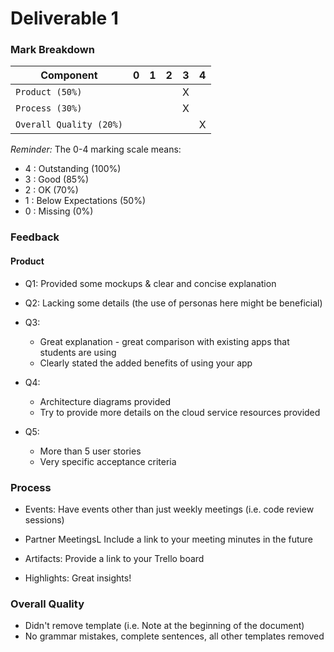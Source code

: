 # Deliverable 1

### Mark Breakdown

| Component   | 0    |  1   |  2   |  3   |  4   |
| ----------- | ---- | ---- | ---- | ---- | ---- |
| `Product (50%)` |  |   |  | X |   |
| `Process (30%)` |  |   |   | X |   |
| `Overall Quality (20%)` |   |   |  |   | X  |


_Reminder:_ The 0-4 marking scale means:

 * 4 : Outstanding (100%)
 * 3 : Good (85%)
 * 2 : OK (70%)
 * 1 : Below Expectations (50%)
 * 0 : Missing (0%)

### Feedback

#### Product
- Q1: Provided some mockups & clear and concise explanation

- Q2: Lacking some details (the use of personas here might be beneficial)

- Q3: 
    - Great explanation - great comparison with existing apps that students are using 
    - Clearly stated the added benefits of using your app
    
- Q4:
    - Architecture diagrams provided
    - Try to provide more details on the cloud service resources provided 

- Q5: 
    - More than 5 user stories
    - Very specific acceptance criteria

### Process

- Events: Have events other than just weekly meetings (i.e. code review sessions) 

- Partner MeetingsL Include a link to your meeting minutes in the future

- Artifacts: Provide a link to your Trello board

- Highlights: Great insights!

### Overall Quality
- Didn't remove template (i.e. Note at the beginning of the document)
- No grammar mistakes, complete sentences, all other templates removed